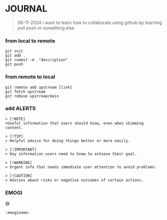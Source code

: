 # JOURNAL

>06-11-2024
>i want to learn how to collaborate using github by learning pull push or something else


### from local to remote
```
git init
git add .
git commit -m ."description"
git push
```

### from remote to local
```
git remote add upstream [link]
git fetch upstream
git rebase upstream/main
```

### add ALERTS

``` 
> [!NOTE]
>Useful information that users should know, even when skimming content.

> [!TIP]
> Helpful advice for doing things better or more easily.

> [!IMPORTANT]
> Key information users need to know to achieve their goal.

> [!WARNING]
> Urgent info that needs immediate user attention to avoid problems.

> [!CAUTION]
> Advises about risks or negative outcomes of certain actions.

```
### EMOGI
:smile: 
```
:emoginame:

```

